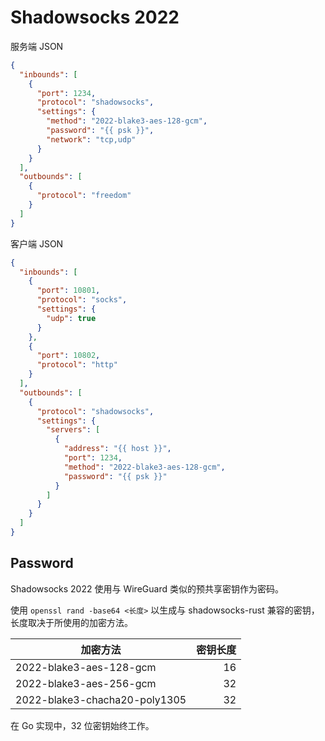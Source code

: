 # Shadowsocks 2022

服务端 JSON

```json
{
  "inbounds": [
    {
      "port": 1234,
      "protocol": "shadowsocks",
      "settings": {
        "method": "2022-blake3-aes-128-gcm",
        "password": "{{ psk }}",
        "network": "tcp,udp"
      }
    }
  ],
  "outbounds": [
    {
      "protocol": "freedom"
    }
  ]
}
```

客户端 JSON

```json
{
  "inbounds": [
    {
      "port": 10801,
      "protocol": "socks",
      "settings": {
        "udp": true
      }
    },
    {
      "port": 10802,
      "protocol": "http"
    }
  ],
  "outbounds": [
    {
      "protocol": "shadowsocks",
      "settings": {
        "servers": [
          {
            "address": "{{ host }}",
            "port": 1234,
            "method": "2022-blake3-aes-128-gcm",
            "password": "{{ psk }}"
          }
        ]
      }
    }
  ]
}
```

## Password

Shadowsocks 2022 使用与 WireGuard 类似的预共享密钥作为密码。

使用 `openssl rand -base64 <长度>` 以生成与 shadowsocks-rust 兼容的密钥，长度取决于所使用的加密方法。

| 加密方法                          | 密钥长度 |
|-------------------------------|-----:|
| 2022-blake3-aes-128-gcm       |   16 |
| 2022-blake3-aes-256-gcm       |   32 |
| 2022-blake3-chacha20-poly1305 |   32 |

在 Go 实现中，32 位密钥始终工作。